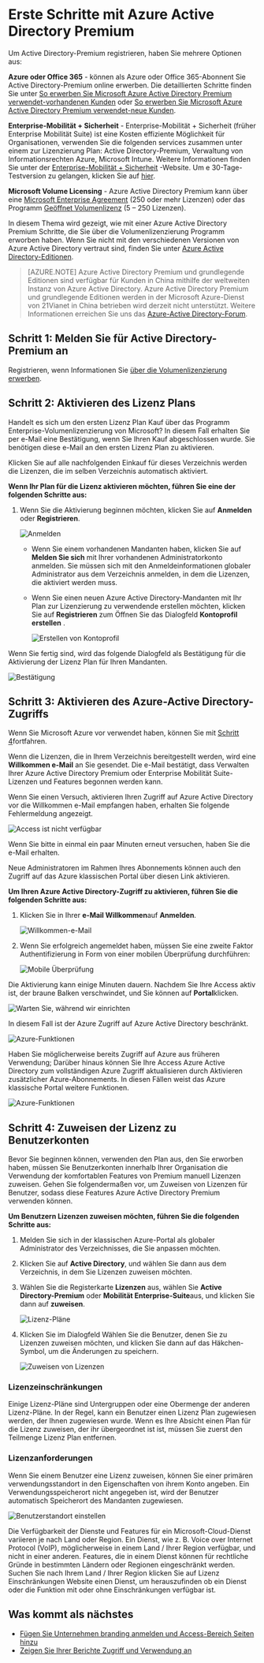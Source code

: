 <properties
    pageTitle="Erste Schritte mit Azure Active Directory Premium"
    description="Ein Thema, das Registrieren für Azure Active Directory Premium Edition über die Volume Licensing-Website erläutert."
    services="active-directory"
    documentationCenter=""
    authors="markusvi"
    manager="femila" 
    editor=""/>

<tags
    ms.service="active-directory"
    ms.workload="infrastructure-services"
    ms.tgt_pltfrm="na"
    ms.devlang="na"
    ms.topic="get-started-article"
    ms.date="08/16/2016"
    ms.author="markvi"/>

# <a name="getting-started-with-azure-active-directory-premium"></a>Erste Schritte mit Azure Active Directory Premium


Um Active Directory-Premium registrieren, haben Sie mehrere Optionen aus: 

**Azure oder Office 365** - können als Azure oder Office 365-Abonnent Sie Active Directory-Premium online erwerben. Die detaillierten Schritte finden Sie unter [So erwerben Sie Microsoft Azure Active Directory Premium verwendet-vorhandenen Kunden](https://channel9.msdn.com/Series/Azure-Active-Directory-Videos-Demos/How-to-Purchase-Azure-Active-Directory-Premium-Existing-Customer) oder [So erwerben Sie Microsoft Azure Active Directory Premium verwendet-neue Kunden](https://channel9.msdn.com/Series/Azure-Active-Directory-Videos-Demos/How-to-Purchase-Azure-Active-Directory-Premium-New-Customers).  

**Enterprise-Mobilität + Sicherheit** - Enterprise-Mobilität + Sicherheit (früher Enterprise Mobilität Suite) ist eine Kosten effiziente Möglichkeit für Organisationen, verwenden Sie die folgenden services zusammen unter einem zur Lizenzierung Plan: Active Directory-Premium, Verwaltung von Informationsrechten Azure, Microsoft Intune. Weitere Informationen finden Sie unter der [Enterprise-Mobilität + Sicherheit](https://www.microsoft.com/en-us/server-cloud/enterprise-mobility/overview.aspx) -Website. Um e 30-Tage-Testversion zu gelangen, klicken Sie auf [hier](https://portal.office.com/Signup/Signup.aspx?OfferId=2E63A04D-BE0B-4A0F-A8CF-407C1C299221&dl=EMS&ali=1#0).


**Microsoft Volume Licensing** - Azure Active Directory Premium kann über eine [Microsoft Enterprise Agreement](https://www.microsoft.com/en-us/licensing/licensing-programs/enterprise.aspx) (250 oder mehr Lizenzen) oder das Programm [Geöffnet Volumenlizenz](https://www.microsoft.com/en-us/licensing/licensing-programs/open-license.aspx) (5 – 250 Lizenzen).


In diesem Thema wird gezeigt, wie mit einer Azure Active Directory Premium Schritte, die Sie über die Volumenlizenzierung Programm erworben haben. Wenn Sie nicht mit den verschiedenen Versionen von Azure Active Directory vertraut sind, finden Sie unter [Azure Active Directory-Editionen](active-directory-editions.md).  

> [AZURE.NOTE]
Azure Active Directory Premium und grundlegende Editionen sind verfügbar für Kunden in China mithilfe der weltweiten Instanz von Azure Active Directory. Azure Active Directory Premium und grundlegende Editionen werden in der Microsoft Azure-Dienst von 21Vianet in China betrieben wird derzeit nicht unterstützt. Weitere Informationen erreichen Sie uns das [Azure-Active Directory-Forum](https://feedback.azure.com/forums/169401-azure-active-directory/).




## <a name="step-1-sign-up-for-active-directory-premium"></a>Schritt 1: Melden Sie für Active Directory-Premium an

Registrieren, wenn Informationen Sie [über die Volumenlizenzierung erwerben](http://www.microsoft.com/en-us/licensing/how-to-buy/how-to-buy.aspx).



## <a name="step-2-activate-your-license-plan"></a>Schritt 2: Aktivieren des Lizenz Plans

Handelt es sich um den ersten Lizenz Plan Kauf über das Programm Enterprise-Volumenlizenzierung von Microsoft?
In diesem Fall erhalten Sie per e-Mail eine Bestätigung, wenn Sie Ihren Kauf abgeschlossen wurde.
Sie benötigen diese e-Mail an den ersten Lizenz Plan zu aktivieren.

Klicken Sie auf alle nachfolgenden Einkauf für dieses Verzeichnis werden die Lizenzen, die im selben Verzeichnis automatisch aktiviert.



**Wenn Ihr Plan für die Lizenz aktivieren möchten, führen Sie eine der folgenden Schritte aus:**


1. Wenn Sie die Aktivierung beginnen möchten, klicken Sie auf **Anmelden** oder **Registrieren**.

    ![Anmelden][1]



    - Wenn Sie einem vorhandenen Mandanten haben, klicken Sie auf **Melden Sie sich** mit Ihrer vorhandenen Administratorkonto anmelden. Sie müssen sich mit den Anmeldeinformationen globaler Administrator aus dem Verzeichnis anmelden, in dem die Lizenzen, die aktiviert werden muss.

    - Wenn Sie einen neuen Azure Active Directory-Mandanten mit Ihr Plan zur Lizenzierung zu verwendende erstellen möchten, klicken Sie auf **Registrieren** zum Öffnen Sie das Dialogfeld **Kontoprofil erstellen** .

        ![Erstellen von Kontoprofil][2]

Wenn Sie fertig sind, wird das folgende Dialogfeld als Bestätigung für die Aktivierung der Lizenz Plan für Ihren Mandanten.

![Bestätigung][3]

## <a name="step-3-activate-your-azure-active-directory-access"></a>Schritt 3: Aktivieren des Azure-Active Directory-Zugriffs

Wenn Sie Microsoft Azure vor verwendet haben, können Sie mit [Schritt 4](#step-4-assign-license-to-user-accounts)fortfahren. 

Wenn die Lizenzen, die in Ihrem Verzeichnis bereitgestellt werden, wird eine **Willkommen e-Mail** an Sie gesendet. Die e-Mail bestätigt, dass Verwalten Ihrer Azure Active Directory Premium oder Enterprise Mobilität Suite-Lizenzen und Features begonnen werden kann. 

Wenn Sie einen Versuch, aktivieren Ihren Zugriff auf Azure Active Directory vor die Willkommen e-Mail empfangen haben, erhalten Sie folgende Fehlermeldung angezeigt. 

![Access ist nicht verfügbar][9]

Wenn Sie bitte in einmal ein paar Minuten erneut versuchen, haben Sie die e-Mail erhalten.

Neue Administratoren im Rahmen Ihres Abonnements können auch den Zugriff auf das Azure klassischen Portal über diesen Link aktivieren.






**Um Ihren Azure Active Directory-Zugriff zu aktivieren, führen Sie die folgenden Schritte aus:**

1. Klicken Sie in Ihrer **e-Mail Willkommen**auf **Anmelden**. 
    
    ![Willkommen-e-Mail][4]

2. Wenn Sie erfolgreich angemeldet haben, müssen Sie eine zweite Faktor Authentifizierung in Form von einer mobilen Überprüfung durchführen:

    ![Mobile Überprüfung][5]

Die Aktivierung kann einige Minuten dauern. Nachdem Sie Ihre Access aktiv ist, der braune Balken verschwindet, und Sie können auf **Portal**klicken.

![Warten Sie, während wir einrichten][6]

In diesem Fall ist der Azure Zugriff auf Azure Active Directory beschränkt.

![Azure-Funktionen][7]

Haben Sie möglicherweise bereits Zugriff auf Azure aus früheren Verwendung; Darüber hinaus können Sie Ihre Access Azure Active Directory zum vollständigen Azure Zugriff aktualisieren durch Aktivieren zusätzlicher Azure-Abonnements. In diesen Fällen weist das Azure klassische Portal weitere Funktionen.

![Azure-Funktionen][8]



## <a name="step-4-assign-license-to-user-accounts"></a>Schritt 4: Zuweisen der Lizenz zu Benutzerkonten

Bevor Sie beginnen können, verwenden den Plan aus, den Sie erworben haben, müssen Sie Benutzerkonten innerhalb Ihrer Organisation die Verwendung der komfortablen Features von Premium manuell Lizenzen zuweisen. Gehen Sie folgendermaßen vor, um Zuweisen von Lizenzen für Benutzer, sodass diese Features Azure Active Directory Premium verwenden können.

**Um Benutzern Lizenzen zuweisen möchten, führen Sie die folgenden Schritte aus:**

1. Melden Sie sich in der klassischen Azure-Portal als globaler Administrator des Verzeichnisses, die Sie anpassen möchten.
2. Klicken Sie auf **Active Directory**, und wählen Sie dann aus dem Verzeichnis, in dem Sie Lizenzen zuweisen möchten.
3. Wählen Sie die Registerkarte **Lizenzen** aus, wählen Sie **Active Directory-Premium** oder **Mobilität Enterprise-Suite**aus, und klicken Sie dann auf **zuweisen**.

    ![Lizenz-Pläne][10]

4. Klicken Sie im Dialogfeld Wählen Sie die Benutzer, denen Sie zu Lizenzen zuweisen möchten, und klicken Sie dann auf das Häkchen-Symbol, um die Änderungen zu speichern.

    ![Zuweisen von Lizenzen][11]

### <a name="license-restrictions"></a>Lizenzeinschränkungen

Einige Lizenz-Pläne sind Untergruppen oder eine Obermenge der anderen Lizenz-Pläne. In der Regel, kann ein Benutzer einen Lizenz Plan zugewiesen werden, der Ihnen zugewiesen wurde. Wenn es Ihre Absicht einen Plan für die Lizenz zuweisen, der ihr übergeordnet ist ist, müssen Sie zuerst den Teilmenge Lizenz Plan entfernen.

### <a name="license-requirements"></a>Lizenzanforderungen

Wenn Sie einem Benutzer eine Lizenz zuweisen, können Sie einer primären verwendungsstandort in den Eigenschaften von ihrem Konto angeben. Ein Verwendungsspeicherort nicht angegeben ist, wird der Benutzer automatisch Speicherort des Mandanten zugewiesen.

![Benutzerstandort einstellen][12]

Die Verfügbarkeit der Dienste und Features für ein Microsoft-Cloud-Dienst variieren je nach Land oder Region. Ein Dienst, wie z. B. Voice over Internet Protocol (VoIP), möglicherweise in einem Land / Ihrer Region verfügbar, und nicht in einer anderen. Features, die in einem Dienst können für rechtliche Gründe in bestimmten Ländern oder Regionen eingeschränkt werden. Suchen Sie nach Ihrem Land / Ihrer Region klicken Sie auf Lizenz Einschränkungen Website einen Dienst, um herauszufinden ob ein Dienst oder die Funktion mit oder ohne Einschränkungen verfügbar ist.

## <a name="whats-next"></a>Was kommt als nächstes

- [Fügen Sie Unternehmen branding anmelden und Access-Bereich Seiten hinzu](active-directory-add-company-branding.md)
- [Zeigen Sie Ihrer Berichte Zugriff und Verwendung an](active-directory-view-access-usage-reports.md)

<!--Image references-->
[1]: ./media/active-directory-get-started-premium/MOLSEmail.png
[2]: ./media/active-directory-get-started-premium/MOLSAccountProfile.png
[3]: ./media/active-directory-get-started-premium/MOLSThankYou.png
[4]: ./media/active-directory-get-started-premium/AADEmail.png
[5]: ./media/active-directory-get-started-premium/SignUppage.png
[6]: ./media/active-directory-get-started-premium/Subscriptionspage.png
[7]: ./media/active-directory-get-started-premium/Premiuminportal.png
[8]: ./media/active-directory-get-started-premium/Premiuminportal_large.png
[9]: ./media/active-directory-get-started-premium/Signuppage_oops.png
[10]: ./media/active-directory-get-started-premium/contosolicenseplan.png
[11]: ./media/active-directory-get-started-premium/Assignlicensespicker.png
[12]: ./media/active-directory-get-started-premium/Usagelocation.png
